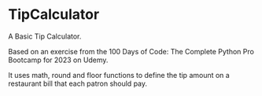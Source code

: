 # TipCalculator
A Basic Tip Calculator.

Based on an exercise from the 100 Days of Code: The Complete Python Pro Bootcamp for 2023 on Udemy.

It uses math, round and floor functions to define the tip amount on a restaurant bill that each patron should pay.
